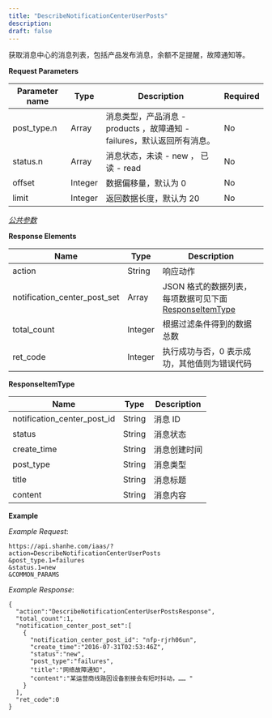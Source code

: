 ```yaml
---
title: "DescribeNotificationCenterUserPosts"
description: 
draft: false
---
```




获取消息中心的消息列表，包括产品发布消息，余额不足提醒，故障通知等。

**Request Parameters**

| Parameter name | Type | Description | Required |
| --- | --- | --- | --- |
| post_type.n | Array | 消息类型，产品消息 - products ，故障通知 - failures，默认返回所有消息。 | No |
| status.n | Array | 消息状态，未读 - new ， 已读 - read | No |
| offset | Integer | 数据偏移量，默认为 0 | No |
| limit | Integer | 返回数据长度，默认为 20 | No |

[_公共参数_](../../../parameters/)

**Response Elements**

| Name | Type | Description |
| --- | --- | --- |
| action | String | 响应动作 |
| notification_center_post_set | Array | JSON 格式的数据列表，每项数据可见下面 [ResponseItemType](#responseitemtype) |
| total_count | Integer | 根据过滤条件得到的数据总数 |
| ret_code | Integer | 执行成功与否，0 表示成功，其他值则为错误代码 |

**ResponseItemType**

| Name | Type | Description |
| --- | --- | --- |
| notification_center_post_id | String | 消息 ID |
| status | String | 消息状态 |
| create_time | String | 消息创建时间 |
| post_type | String | 消息类型 |
| title | String | 消息标题 |
| content | String | 消息内容 |

**Example**

_Example Request_:

```
https://api.shanhe.com/iaas/?action=DescribeNotificationCenterUserPosts
&post_type.1=failures
&status.1=new
&COMMON_PARAMS
```

_Example Response_:

```
{
  "action":"DescribeNotificationCenterUserPostsResponse",
  "total_count":1,
  "notification_center_post_set":[
    {
      "notification_center_post_id": "nfp-rjrh06un",
      "create_time":"2016-07-31T02:53:46Z",
      "status":"new",
      "post_type":"failures",
      "title":"网络故障通知",
      "content":"某运营商线路因设备割接会有短时抖动，…… "
    }
  ],
  "ret_code":0
}
```
